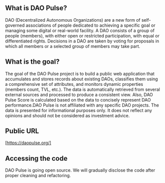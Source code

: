 ## What is DAO Pulse?
DAO (Decentralized Autonomous Organizations) are a new form of self-governed associations of people dedicated to achieving a specific goal or managing some digital or real-world facility. A DAO consists of a group of people (members), with either open or restricted participation, with equal or differentiated rights. Decisions in a DAO are taken by voting for proposals in which all members or a selected group of members may take part.

## What is the goal?
The goal of the DAO Pulse project is to build a public web application that accumulates and stores records about existing DAOs, classifies them using a comprehensive set of attributes, and monitors dynamic properties (members count, TVL, etc.). The data is automatically retrieved from several external sources and processed to produce a consistent view. Also, DAO Pulse Score is calculated based on the data to concisely represent DAO performance.DAO Pulse is not affiliated with any specific DAO projects. The data is presented for informational purposes only. It does not reflect any opinions and should not be considered as investment advice.

## Public URL
[https://daopulse.org/]

## Accessing the code
DAO Pulse is going open source. We will gradually disclose the code after proper cleaning and refactoring.

